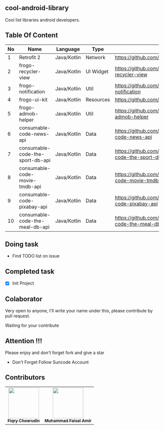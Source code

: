 ## cool-android-library
Cool list libraries android developers.

## Table Of Content
| No | Name       | Language    |Type    | Link                               |
|----|------------|-------------|--------|------------------------------------|
| 1  | Retrofit 2 | Java/Kotlin |Network | https://github.com/square/retrofit |
| 2  | frogo-recycler-view | Java/Kotlin | UI Widget | https://github.com/amirisback/frogo-recycler-view |
| 3  | frogo-notification | Java/Kotlin | Util | https://github.com/amirisback/frogo-notification |
| 4  | frogo-ui-kit | Java/Kotlin | Resources | https://github.com/amirisback/frogo-ui-kit |
| 5  | frogo-admob-helper | Java/Kotlin | Util | https://github.com/amirisback/frogo-admob-helper |
| 6  | consumable-code-news-api | Java/Kotlin | Data | https://github.com/amirisback/consumable-code-news-api |
| 7  | consumable-code-the-sport-db-api | Java/Kotlin | Data | https://github.com/amirisback/consumable-code-the-sport-db-api |
| 8  | consumable-code-movie-tmdb-api | Java/Kotlin | Data | https://github.com/amirisback/consumable-code-movie-tmdb-api |
| 9  | consumable-code-pixabay-api | Java/Kotlin | Data | https://github.com/amirisback/consumable-code-pixabay-api |
| 10  | consumable-code-the-meal-db-api | Java/Kotlin | Data | https://github.com/amirisback/consumable-code-the-meal-db-api |



## Doing task
- Find TODO list on issue

## Completed task
- [x] Init Project

## Colaborator
Very open to anyone, I'll write your name under this, please contribute by pull request.

Waiting for your contribute

## Attention !!!
Please enjoy and don't forget fork and give a star
- Don't Forget Follow Suncode Account

## Contributors

<!-- ALL-CONTRIBUTORS-LIST:START - Do not remove or modify this section -->
<!-- prettier-ignore-start -->
<!-- markdownlint-disable -->

<table>
    <tr>
    <td align="center"><a href="https://github.com/fiqryq"><img src="https://avatars0.githubusercontent.com/u/25787603?s=460&u=749bf34a4809d0a66eb84477437970e75e76ba2a&v=4"width="100px;" alt=""/><br /><sub><b>Fiqry Choerudin</b></td>
            <td align="center"><a href="https://github.com/amirisback"><img src="https://avatars0.githubusercontent.com/u/24654871?s=400&u=373875d7fdb4d8bf718f3759c34f589f2387ea5f&v=4"width="100px;" alt=""/><br /><sub><b>Muhammad Faisal Amir</b></td>
</table>

